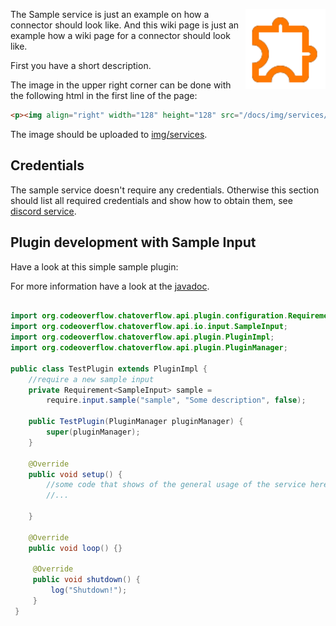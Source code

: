 <p><img align="right" width="128" height="128" src="/docs/img/services/sample-material-icon.png"></p>

The Sample service is just an example on how a connector should look like.
And this wiki page is just an example how a wiki page for a connector should look like.

First you have a short description.

The image in the upper right corner can be done with the following html in the first line of the page:
```html
<p><img align="right" width="128" height="128" src="/docs/img/services/sample-material-icon.png"></p>
```
The image should be uploaded to [img/services](https://github.com/codeoverflow-org/chatoverflow-wiki/tree/master/img/services).

## Credentials

The sample service doesn't require any credentials.
Otherwise this section should list all required credentials and show how to obtain them, see [discord service](/docs/services/Discord.md).

## Plugin development with Sample Input
Have a look at this simple sample plugin:

For more information have a look at the [javadoc](http://docs.codeoverflow.org/chatoverflow-api/org/codeoverflow/chatoverflow/api/io/input/SampleInput.html).
```java

import org.codeoverflow.chatoverflow.api.plugin.configuration.Requirement;
import org.codeoverflow.chatoverflow.api.io.input.SampleInput;
import org.codeoverflow.chatoverflow.api.plugin.PluginImpl;
import org.codeoverflow.chatoverflow.api.plugin.PluginManager;

public class TestPlugin extends PluginImpl {
    //require a new sample input
    private Requirement<SampleInput> sample = 
        require.input.sample("sample", "Some description", false);
    
    public TestPlugin(PluginManager pluginManager) {
        super(pluginManager);
    }
    
    @Override
    public void setup() {
        //some code that shows of the general usage of the service here
        //...

    }
    
    @Override
    public void loop() {}
     
     @Override 
     public void shutdown() {
         log("Shutdown!");
     }
 }
```